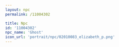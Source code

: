 ```yaml
---
layout: npc
permalink: /11004302

title: Npc
id: '11004302'
npc_name: 'Ghost'
icon_url: 'portrait/npc/02010083_elizabeth_p.png'
---
```

